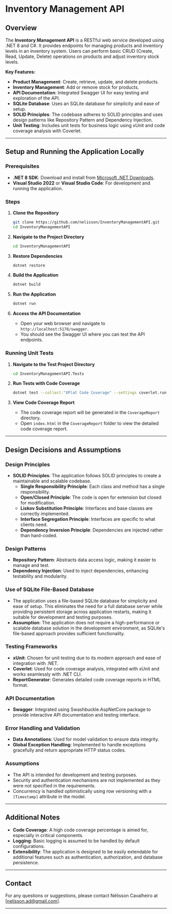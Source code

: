 # Inventory Management API

## Overview

The **Inventory Management API** is a RESTful web service developed using .NET 8 and C#. It provides endpoints for managing products and inventory levels in an inventory system. Users can perform basic CRUD (Create, Read, Update, Delete) operations on products and adjust inventory stock levels.

**Key Features:**

- **Product Management**: Create, retrieve, update, and delete products.
- **Inventory Management**: Add or remove stock for products.
- **API Documentation**: Integrated Swagger UI for easy testing and exploration of the API.
- **SQLite Database**: Uses an SQLite database for simplicity and ease of setup.
- **SOLID Principles**: The codebase adheres to SOLID principles and uses design patterns like Repository Pattern and Dependency Injection.
- **Unit Testing**: Includes unit tests for business logic using xUnit and code coverage analysis with Coverlet.

---

## Setup and Running the Application Locally

### Prerequisites

- **.NET 8 SDK**: Download and install from [Microsoft .NET Downloads](https://dotnet.microsoft.com/download/dotnet/8.0).
- **Visual Studio 2022** or **Visual Studio Code**: For development and running the application.

### Steps

1. **Clone the Repository**

   ```bash
   git clone https://github.com/nelisson/InventoryManagementAPI.git
   cd InventoryManagementAPI
   ```

2. **Navigate to the Project Directory**

   ```bash
   cd InventoryManagementAPI
   ```

3. **Restore Dependencies**

   ```bash
   dotnet restore
   ```

4. **Build the Application**

   ```bash
   dotnet build
   ```

5. **Run the Application**

   ```bash
   dotnet run
   ```

6. **Access the API Documentation**

   - Open your web browser and navigate to `http://localhost:5178/swagger`.
   - You should see the Swagger UI where you can test the API endpoints.

### Running Unit Tests

1. **Navigate to the Test Project Directory**

   ```bash
   cd InventoryManagementAPI.Tests
   ```

2. **Run Tests with Code Coverage**

   ```bash
   dotnet test --collect:"XPlat Code Coverage" --settings coverlet.runsettings
   ```

3. **View Code Coverage Report**

   - The code coverage report will be generated in the `CoverageReport` directory.
   - Open `index.html` in the `CoverageReport` folder to view the detailed code coverage report.

---

## Design Decisions and Assumptions

### Design Principles

- **SOLID Principles**: The application follows SOLID principles to create a maintainable and scalable codebase.
  - **Single Responsibility Principle**: Each class and method has a single responsibility.
  - **Open/Closed Principle**: The code is open for extension but closed for modification.
  - **Liskov Substitution Principle**: Interfaces and base classes are correctly implemented.
  - **Interface Segregation Principle**: Interfaces are specific to what clients need.
  - **Dependency Inversion Principle**: Dependencies are injected rather than hard-coded.

### Design Patterns

- **Repository Pattern**: Abstracts data access logic, making it easier to manage and test.
- **Dependency Injection**: Used to inject dependencies, enhancing testability and modularity.

### Use of SQLite File-Based Database

- The application uses a file-based SQLite database for simplicity and ease of setup. This eliminates the need for a full database server while providing persistent storage across application restarts, making it suitable for development and testing purposes.
- **Assumption**: The application does not require a high-performance or scalable database solution in the development environment, as SQLite's file-based approach provides sufficient functionality.

### Testing Frameworks

- **xUnit**: Chosen for unit testing due to its modern approach and ease of integration with .NET.
- **Coverlet**: Used for code coverage analysis, integrated with xUnit and works seamlessly with .NET CLI.
- **ReportGenerator**: Generates detailed code coverage reports in HTML format.

### API Documentation

- **Swagger**: Integrated using Swashbuckle.AspNetCore package to provide interactive API documentation and testing interface.

### Error Handling and Validation

- **Data Annotations**: Used for model validation to ensure data integrity.
- **Global Exception Handling**: Implemented to handle exceptions gracefully and return appropriate HTTP status codes.

### Assumptions

- The API is intended for development and testing purposes.
- Security and authentication mechanisms are not implemented as they were not specified in the requirements.
- Concurrency is handled optimistically using row versioning with a `[Timestamp]` attribute in the model.

---

## Additional Notes

- **Code Coverage**: A high code coverage percentage is aimed for, especially in critical components.
- **Logging**: Basic logging is assumed to be handled by default configurations.
- **Extensibility**: The application is designed to be easily extendable for additional features such as authentication, authorization, and database persistence.

---

## Contact

For any questions or suggestions, please contact Nélisson Cavalheiro at [nelisson.ad@gmail.com].

---

